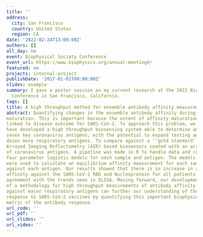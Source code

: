 ```yaml
---
title: ''
address:
  city: San Francisco
  country: United States
  region: CA
date: '2022-02-24T13:00:00Z'
authors: []
all_day: no
event: Biophysical Society Conference
event_url: https://www.biophysics.org/annual-meeting#/
featured: no
projects: internal-project
publishDate: '2017-01-01T00:00:00Z'
slides: example
summary: I gave a poster session on my current research at the 2022 Biophysical Society
  Conference in San Francisco, California.
tags: []
title: A high throughput method for ensemble antibody affinity measurements for SARS-CoV-2 samples
abstract: Quantifying changes in the ensemble antibody affinity during COVID-19 disease offers a biophysical insight into a key aspect of immune response: affinity
maturation. This is important because the extent of affinity maturation has been
linked to disease outcome for SARS-CoV-2. To approach this problem, we
have developed a high throughput biosensing system able to determine antibody affinities simultaneously for eight covid-positive patient samples against
seven key coronavirus antigens, with the potential to expand testing against two
dozen more respiratory antigens. To compare against a ‘‘gold standard’’ technique, ELISA was used to obtain antibody concentrations for eight patient samples. Patient samples were diluted to seven concentrations and incubated on
Arrayed Imaging Reflectometry (AIR) based biosensors coated with an array
of coronavirus antigens. A pipeline was made in R to handle data and create
four parameter logistic models for each sample and antigen. The models
were used to calculate an equilibrium affinity measurement for each sample
against each antigen. Our results showed that there is in increase in antibody
affinity against the SARS-CoV-2 RBD and Nucleoprotein for all patients, in
agreement with the trends seen in ELISA. Moving forward, our development
of a methodology for high throughput measurements of antibody affinity
against major respiratory antigens can further our understanding of the immune
response to SARS-CoV-2 vaccines by quantifying this important biophysical
metric of the antibody response.
url_code: ''
url_pdf: ''
url_slides: ''
url_video: ''
---
```


